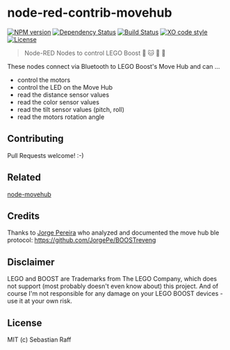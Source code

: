 # node-red-contrib-movehub

[![NPM version](https://badge.fury.io/js/node-red-contrib-movehub.svg)](http://badge.fury.io/js/node-red-contrib-movehub)
[![Dependency Status](https://img.shields.io/gemnasium/hobbyquaker/node-red-contrib-movehub.svg?maxAge=2592000)](https://gemnasium.com/github.com/hobbyquaker/node-red-contrib-movehub)
[![Build Status](https://travis-ci.org/hobbyquaker/node-red-contrib-movehub.svg?branch=master)](https://travis-ci.org/hobbyquaker/node-red-contrib-movehub)
[![XO code style](https://img.shields.io/badge/code_style-XO-5ed9c7.svg)](https://github.com/sindresorhus/xo)
[![License][mit-badge]][mit-url]

> Node-RED Nodes to control LEGO Boost 🤖 🐱 🎸 🚚

These nodes connect via Bluetooth to LEGO Boost's Move Hub and can ...

* control the motors
* control the LED on the Move Hub
* read the distance sensor values
* read the color sensor values
* read the tilt sensor values (pitch, roll)
* read the motors rotation angle


## Contributing

Pull Requests welcome! :-)


## Related

[node-movehub](https://github.com/hobbyquaker/node-movehub) 


## Credits

Thanks to [Jorge Pereira](https://github.com/JorgePe) who analyzed and documented the move hub ble protocol:
https://github.com/JorgePe/BOOSTreveng


## Disclaimer

LEGO and BOOST are Trademarks from The LEGO Company, which does not support (most probably doesn't even know about) this 
project. And of course I'm not responsible for any damage on your LEGO BOOST devices - use it at your own risk.


## License

MIT (c) Sebastian Raff

[mit-badge]: https://img.shields.io/badge/License-MIT-blue.svg?style=flat
[mit-url]: LICENSE

